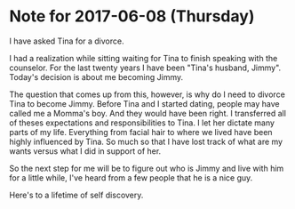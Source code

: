 # Note for 2017-06-08 (Thursday)

I have asked Tina for a divorce. 

I had a realization while sitting waiting for Tina to finish speaking with the counselor. For the last twenty years I have been "Tina's husband, Jimmy". Today's decision is about me becoming Jimmy. 

The question that comes up from this, however, is why do I need to divorce Tina to become Jimmy. Before Tina and I started dating, people may have called me a Momma's boy. And they would have been right. I transferred all of theses expectations and responsibilities to Tina. I let her dictate many parts of my life. Everything from facial hair to where we lived have been highly influenced by Tina. So much so that I have lost track of what are my wants versus what I did in support of her. 

So the next step for me will be to figure out who is Jimmy and live with him for a little while, I've heard from a few people that he is a nice guy. 

Here's to a lifetime of self discovery.
